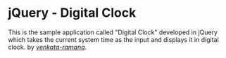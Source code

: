 # jQuery - Digital Clock
This is the sample application called "Digital Clock" developed in jQuery which takes the current system time as the 
input and displays it in digital clock.
by [*venkata-ramana*](https://venkata-ramana.github.io/).
